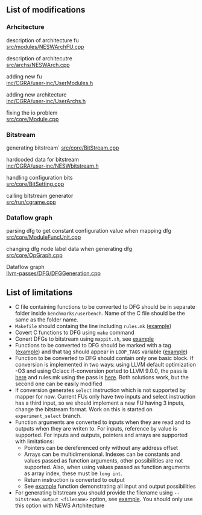 ## List of modifications

### Arhcitecture

description of architecture fu\
[src/modules/NESWArchFU.cpp](src/modules/NESWArchFU.cpp)

description of architecutre\
[src/archs/NESWArch.cpp](src/archs/NESWArch.cpp)

adding new fu\
[inc/CGRA/user-inc/UserModules.h](inc/CGRA/user-inc/UserModules.h)

adding new architecture\
[inc/CGRA/user-inc/UserArchs.h](inc/CGRA/user-inc/UserArchs.h)

fixing the io problem\
[src/core/Module.cpp](src/core/Module.cpp)

### Bitstream
generating bitstream\`
[src/core/BitStream.cpp](src/core/BitStream.cpp)

hardcoded data for bitstream\
[inc/CGRA/user-inc/NESWbitstream.h](inc/CGRA/user-inc/NESWbitstream.h)

handling configuration bits\
[src/core/BitSetting.cpp](src/core/BitSetting.cpp)

calling bitstream generator\
[src/run/cgrame.cpp](src/run/cgrame.cpp)

### Dataflow graph
parsing dfg to get constant configuration value when mapping dfg\
[src/core/ModuleFuncUnit.cpp](src/core/ModuleFuncUnit.cpp)

changing dfg node label data when generating dfg\
[src/core/OpGraph.cpp](src/core/OpGraph.cpp)

Dataflow graph\
[llvm-passes/DFG/DFGGeneration.cpp](llvm-passes/DFG/DFGGeneration.cpp)

## List of limitations
- C file containing functions to be converted to DFG should be in separate folder inside `benchmarks/userbench`. Name of the C file should be the same as the folder name.
- `Makefile` should containg the line including `rules.mk` ([example](https://github.com/dekisa/cgra-me/blob/DFG_runonfunction_const_arg_data/benchmarks/userbench/functions_test/Makefile#L2))
- Covert C functions to DFG using `make` command
- Conert DFGs to bitstream using `mappit.sh`, see [example](https://github.com/dekisa/cgra-me/blob/DFG_runonfunction_const_arg_data/benchmarks/userbench/functions_test/mappit.sh)
- Functions to be converted to DFG should be marked with a tag ([example](https://github.com/dekisa/cgra-me/blob/DFG_runonfunction_const_arg_data/benchmarks/userbench/functions_test/functions_test.c#L4)) and that tag should appear in `LOOP_TAGS` variable ([example](https://github.com/dekisa/cgra-me/blob/DFG_runonfunction_const_arg_data/benchmarks/rules_functions_test.mk#L14))
- Function to be converted to DFG should contain only one basic block. If conversion is implemented in two ways: using LLVM default optimization -O3 and using Oclacc if-conversion ported to LLVM 9.0.0, the pass is [here](https://github.com/dekisa/cgra-me/blob/DFG_runonfunction_const_arg_data/llvm-passes/ifconvert/ifconvert.cpp) and rules.mk using the pass is [here](https://github.com/dekisa/cgra-me/blob/DFG_runonfunction_const_arg_data/benchmarks/rules_mod.mk#L30). Both solutions work, but the second one can be easily modified
- If conversion generates `select` instruction which is not supported by mapper for now. Current FUs only have two inputs and select instruction has a third input, so we should implement a new FU having 3 inputs, change the bitstream format. Work on this is started on `experiment_select` branch.
- Function arguments are converted to inputs when they are read and to outputs when they are writen to. For inputs, reference by value is supported. For inputs and outputs, pointers and arrays are supported with limitations:
  - Pointers can be dereferenced only without any address offset
  - Arrays can be multidimensional. Indexes can be constants and values passed as function arguments, other possibilities are not supported. Also, when using values passed as function arguments as array index, these must be `long int`.
  - Return instruction is converted to output
  - See [example](https://github.com/dekisa/cgra-me/blob/DFG_runonfunction_const_arg_data/benchmarks/userbench/load_store_tests/load_store_tests.c) function demonstrating all input and output possibilities
- For generating bitstream you should provide the filename using `--bitstream_output <filename>` option, see [example](https://github.com/dekisa/cgra-me/blob/DFG_runonfunction_const_arg_data/benchmarks/rules_bitstream.mk#L48). You should only use this option with NEWS Artchitecture
